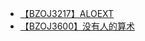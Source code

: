 - [【BZOJ3217】ALOEXT](http://www.ebola.pro/article/solutions/bzoj3217)
- [【BZOJ3600】没有人的算术](http://www.ebola.pro/article/solutions/bzoj3600)
